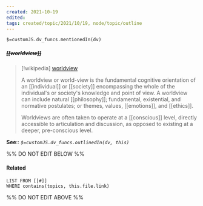 ```yaml
---
created: 2021-10-19
edited: 
tags: created/topic/2021/10/19, node/topic/outline
---
```

`$=customJS.dv_funcs.mentionedIn(dv)`

##### <s class="topic-title">[[worldview]]</s>

> [!wikipedia] [worldview](https://en.wikipedia.org/wiki/Worldview)
> 
> A worldview or world-view is the fundamental cognitive orientation of an [[individual]] or [[society]] encompassing the whole of the individual's or society's knowledge and point of view.  A worldview can include natural [[philosophy]]; fundamental, existential, and normative postulates; or themes, values, [[emotions]], and [[ethics]].
> 
> Worldviews are often taken to operate at a [[conscious]] level, directly accessible to articulation and discussion, as opposed to existing at a deeper, pre-conscious level.
>

 

**See**::
*`$=customJS.dv_funcs.outlinedIn(dv, this)`*

%% DO NOT EDIT BELOW %%
#### Related 
```dataview
LIST FROM [[#]]
WHERE contains(topics, this.file.link)
```
%% DO NOT EDIT ABOVE %%
